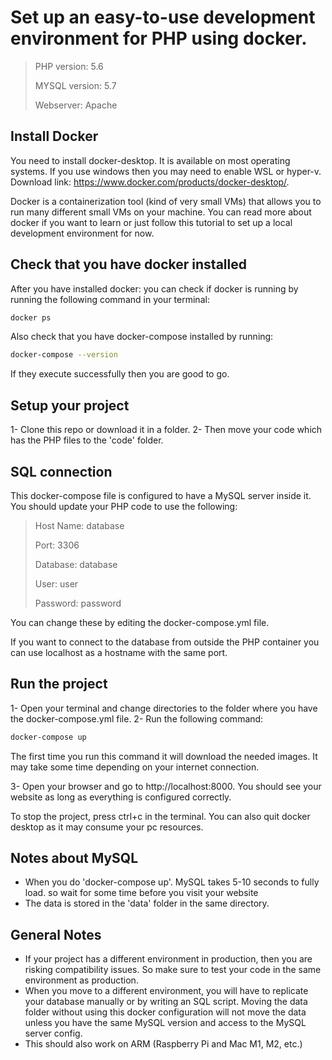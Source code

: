 # Set up an easy-to-use development environment for PHP using docker. 

> PHP version: 5.6
>
> MYSQL version: 5.7
>
> Webserver: Apache

## Install Docker
You need to install docker-desktop. It is available on most operating systems. If you use windows then you may need to enable WSL or hyper-v. 
Download link: https://www.docker.com/products/docker-desktop/. 

Docker is a containerization tool (kind of very small VMs) that allows you to run many different small VMs on your machine. You can read more about docker if you want to learn or just follow this tutorial to set up a local development environment for now.

## Check that you have docker installed
After you have installed docker:
you can check if docker is running by running the following command in your terminal:
```bash
docker ps
```
Also check that you have docker-compose installed by running:
```bash
docker-compose --version
```

If they execute successfully then you are good to go.

## Setup your project
1- Clone this repo or download it in a folder.
2- Then move your code which has the PHP files to the 'code' folder.

## SQL connection
This docker-compose file is configured to have a MySQL server inside it. You should update your PHP code to use the following:
> Host Name: database
> 
> Port: 3306
>
> Database: database
> 
> User: user
> 
> Password: password

You can change these by editing the docker-compose.yml file.

If you want to connect to the database from outside the PHP container you can use localhost as a hostname with the same port. 



## Run the project
1- Open your terminal and change directories to the folder where you have the docker-compose.yml file.
2- Run the following command:
```bash
docker-compose up
```
The first time you run this command it will download the needed images. It may take some time depending on your internet connection.

3- Open your browser and go to http://localhost:8000. You should see your website as long as everything is configured correctly.

To stop the project, press ctrl+c in the terminal. You can also quit docker desktop as it may consume your pc resources.

## Notes about MySQL
- When you do 'docker-compose up'. MySQL takes 5-10 seconds to fully load. so wait for some time before you visit your website
- The data is stored in the 'data' folder in the same directory.

## General Notes
- If your project has a different environment in production, then you are risking compatibility issues. So make sure to test your code in the same environment as production.
- When you move to a different environment, you will have to replicate your database manually or by writing an SQL script. Moving the data folder without using this docker configuration will not move the data unless you have the same MySQL version and access to the MySQL server config.
- This should also work on ARM (Raspberry Pi and Mac M1, M2, etc.) 
